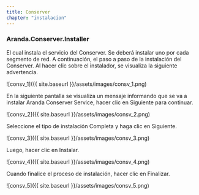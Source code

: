 ```yaml
---
title: Conserver
chapter: "instalacion"
---
```


### Aranda.Conserver.Installer

El cual instala el servicio del Conserver. Se deberá instalar uno por cada segmento de red. A continuación, el paso a paso de la instalación del Conserver. Al hacer clic sobre el instalador, se visualiza la siguiente advertencia.


![consv_1]({{ site.baseurl }}/assets/images/consv_1.png)


En la siguiente pantalla se visualiza un mensaje informando que se va a instalar Aranda Conserver Service, hacer clic en Siguiente para continuar.


![consv_2]({{ site.baseurl }}/assets/images/consv_2.png)

Seleccione el tipo de instalación Completa y haga clic en Siguiente.


![consv_3]({{ site.baseurl }}/assets/images/consv_3.png)


Luego, hacer clic en Instalar.


![consv_4]({{ site.baseurl }}/assets/images/consv_4.png)


Cuando finalice el proceso de instalación, hacer clic en Finalizar.


![consv_5]({{ site.baseurl }}/assets/images/consv_5.png)
